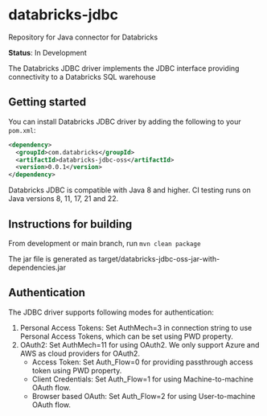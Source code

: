 # databricks-jdbc
Repository for Java connector for Databricks

**Status**: In Development

The Databricks JDBC driver implements the JDBC interface providing connectivity to a Databricks SQL warehouse

## Getting started
You can install Databricks JDBC driver by adding the following to your `pom.xml`:

```pom.xml
<dependency>
  <groupId>com.databricks</groupId>
  <artifactId>databricks-jdbc-oss</artifactId>
  <version>0.0.1</version>
</dependency>
```
Databricks JDBC is compatible with Java 8 and higher. CI testing runs on Java versions 8, 11, 17, 21 and 22.
## Instructions for building
From development or main branch, run `mvn clean package`

The jar file is generated as target/databricks-jdbc-oss-jar-with-dependencies.jar

## Authentication
The JDBC driver supports following modes for authentication:

1. Personal Access Tokens: Set AuthMech=3 in connection string to use Personal Access Tokens, which can be set using PWD property.
2. OAuth2: Set AuthMech=11 for using OAuth2. We only support Azure and AWS as cloud providers for OAuth2.
   - Access Token: Set Auth_Flow=0 for providing passthrough access token using PWD property.
   - Client Credentials: Set Auth_Flow=1 for using Machine-to-machine OAuth flow.
   - Browser based OAuth: Set Auth_Flow=2 for using User-to-machine OAuth flow.


